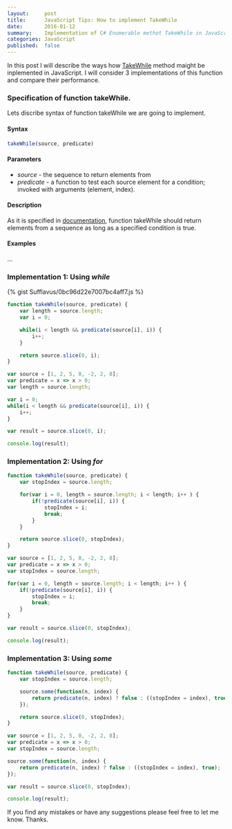 ```yaml
---
layout:     post
title:      JavaScript Tips: How to implement TakeWhile
date:       2016-01-12
summary:    Implementation of C# Enumerable methot TakeWhile in JavaScript.
categories: JavaScript
published:  false
---
```


In this post I will describe the ways how [TakeWhile](https://msdn.microsoft.com/ru-ru/library/bb548775(v=vs.110).aspx) method maight be inplemented in JavaScript. I will consider 3 implementations of this function and compare their performance. 

### Specification of function takeWhile.

Lets discribe syntax of function takeWhile we are going to implement.

#### Syntax

```js
takeWhile(source, predicate)
```

#### Parameters
- *source* - the sequence to return elements from
- *predicate* - a function to test each source element for a condition; invoked with arguments (element, index).

#### Description
As it is specified in [documentation](https://msdn.microsoft.com/ru-ru/library/bb548775(v=vs.110).aspx), function takeWhile should return elements from a sequence as long as a specified condition is true.

#### Examples
...

### Implementation 1: Using *while*

{% gist Sufflavus/0bc96d22e7007bc4aff7.js %}

```js
function takeWhile(source, predicate) {
    var length = source.length;
    var i = 0;

    while(i < length && predicate(source[i], i)) {
        i++;
    }

    return source.slice(0, i);
}

var source = [1, 2, 5, 0, -2, 2, 8];
var predicate = x => x > 0;
var length = source.length;

var i = 0;
while(i < length && predicate(source[i], i)) {
    i++;
}

var result = source.slice(0, i);

console.log(result);
```

### Implementation 2: Using *for*

```js
function takeWhile(source, predicate) {
    var stopIndex = source.length;

    for(var i = 0, length = source.length; i < length; i++ ) {
        if(!predicate(source[i], i)) {
            stopIndex = i;
            break;
        }
    }

    return source.slice(0, stopIndex);
}

var source = [1, 2, 5, 0, -2, 2, 8];
var predicate = x => x > 0;
var stopIndex = source.length;

for(var i = 0, length = source.length; i < length; i++ ) {
    if(!predicate(source[i], i)) {
        stopIndex = i;
        break;
    }
}

var result = source.slice(0, stopIndex);

console.log(result);
```

### Implementation 3: Using *some*

```js
function takeWhile(source, predicate) {
    var stopIndex = source.length;

    source.some(function(n, index) {
        return predicate(n, index) ? false : ((stopIndex = index), true);
    });

    return source.slice(0, stopIndex);
}

var source = [1, 2, 5, 0, -2, 2, 8];
var predicate = x => x > 0;
var stopIndex = source.length;

source.some(function(n, index) {
    return predicate(n, index) ? false : ((stopIndex = index), true);
});

var result = source.slice(0, stopIndex);

console.log(result);
```


If you find any mistakes or have any suggestions please feel free to let me know. Thanks.
